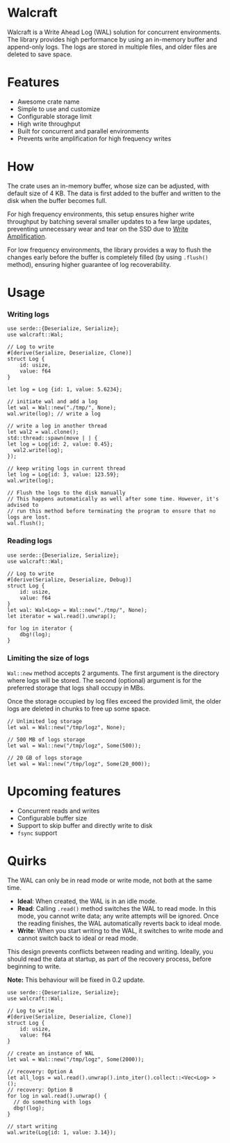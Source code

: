 # Walcraft

Walcraft is a Write Ahead Log (WAL) solution for concurrent environments. The library provides high performance by using
an in-memory buffer and append-only logs.
The logs are stored in multiple files, and older files are deleted to save space.

# Features

- Awesome crate name
- Simple to use and customize
- Configurable storage limit
- High write throughput
- Built for concurrent and parallel environments
- Prevents write amplification for high frequency writes

# How

The crate uses an in-memory buffer, whose size can be adjusted, with default size of 4 KB.
The data is first added to the buffer and written to the disk when the buffer becomes full.

For high frequency environments, this setup ensures higher write throughput by batching several smaller updates
to a few large updates, preventing unnecessary wear and tear on the SSD due
to [Write Amplification](https://en.wikipedia.org/wiki/Write_amplification).

For low frequency environments, the library provides a way to flush the changes early
before the buffer is completely filled (by using `.flush()` method), ensuring higher guarantee of log recoverability.

# Usage

### Writing logs

```
use serde::{Deserialize, Serialize};
use walcraft::Wal;

// Log to write
#[derive(Serialize, Deserialize, Clone)]
struct Log {
    id: usize,
    value: f64
}

let log = Log {id: 1, value: 5.6234};

// initiate wal and add a log
let wal = Wal::new("./tmp/", None);
wal.write(log); // write a log

// write a log in another thread
let wal2 = wal.clone();
std::thread::spawn(move | | {
let log = Log{id: 2, value: 0.45};
  wal2.write(log);
});

// keep writing logs in current thread
let log = Log{id: 3, value: 123.59};
wal.write(log);

// Flush the logs to the disk manually
// This happens automatically as well after some time. However, it's advised to
// run this method before terminating the program to ensure that no logs are lost.
wal.flush();
```

### Reading logs

```
use serde::{Deserialize, Serialize};
use walcraft::Wal;

// Log to write
#[derive(Serialize, Deserialize, Debug)]
struct Log {
    id: usize,
    value: f64
}
let wal: Wal<Log> = Wal::new("./tmp/", None);
let iterator = wal.read().unwrap();

for log in iterator {
    dbg!(log);
}
```

### Limiting the size of logs

`Wal::new` method accepts 2 arguments. The first argument is the directory where logs will be stored.
The second (optional) argument is for the preferred storage that logs shall occupy in MBs.

Once the storage occupied by log files exceed the provided limit, the older logs are deleted in chunks
to free up some space.

```
// Unlimited log storage
let wal = Wal::new("/tmp/logz", None);

// 500 MB of logs storage
let wal = Wal::new("/tmp/logz", Some(500));

// 20 GB of logs storage
let wal = Wal::new("/tmp/logz", Some(20_000));
```

# Upcoming features

- Concurrent reads and writes
- Configurable buffer size
- Support to skip buffer and directly write to disk
- `fsync` support

# Quirks

The WAL can only be in read mode or write mode, not both at the same time.

- **Ideal**: When created, the WAL is in an idle mode.
- **Read**: Calling `.read()` method switches the WAL to read mode. In this mode, you cannot write data;
  any write attempts will be ignored. Once the reading finishes, the WAL automatically reverts back to ideal mode.
- **Write**: When you start writing to the WAL, it switches to write mode and cannot switch back to ideal or read mode.

This design prevents conflicts between reading and writing. Ideally, you should read the data at startup, as part of the
recovery process, before beginning to write.

**Note:** This behaviour will be fixed in 0.2 update.

```
use serde::{Deserialize, Serialize};
use walcraft::Wal;

// Log to write
#[derive(Serialize, Deserialize, Clone)]
struct Log {
    id: usize,
    value: f64
}

// create an instance of WAL
let wal = Wal::new("/tmp/logz", Some(2000));

// recovery: Option A
let all_logs = wal.read().unwrap().into_iter().collect::<Vec<Log> > ();
// recovery: Option B
for log in wal.read().unwrap() {
  // do something with logs 
  dbg!(log);
}

// start writing
wal.write(Log{id: 1, value: 3.14});

```